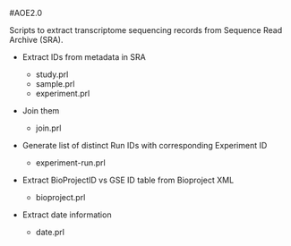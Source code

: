 #AOE2.0

Scripts to extract transcriptome sequencing records from Sequence Read Archive (SRA).

- Extract IDs from metadata in SRA
	- study.prl
	- sample.prl
	- experiment.prl
- Join them
	- join.prl

- Generate list of distinct Run IDs with corresponding Experiment ID
	- experiment-run.prl

- Extract BioProjectID vs GSE ID table from Bioproject XML
	- bioproject.prl

- Extract date information
	- date.prl
